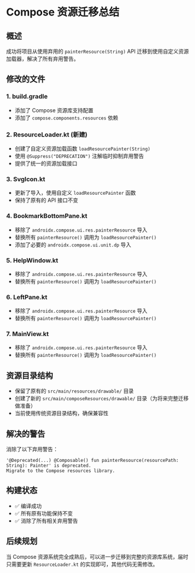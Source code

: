 # Compose 资源迁移总结

## 概述
成功将项目从使用弃用的 `painterResource(String)` API 迁移到使用自定义资源加载器，解决了所有弃用警告。

## 修改的文件

### 1. build.gradle
- 添加了 Compose 资源库支持配置
- 添加了 `compose.components.resources` 依赖

### 2. ResourceLoader.kt (新建)
- 创建了自定义资源加载函数 `loadResourcePainter(String)`
- 使用 `@Suppress("DEPRECATION")` 注解临时抑制弃用警告
- 提供了统一的资源加载接口

### 3. SvgIcon.kt
- 更新了导入，使用自定义 `loadResourcePainter` 函数
- 保持了原有的 API 接口不变

### 4. BookmarkBottomPane.kt
- 移除了 `androidx.compose.ui.res.painterResource` 导入
- 替换所有 `painterResource()` 调用为 `loadResourcePainter()`
- 添加了必要的 `androidx.compose.ui.unit.dp` 导入

### 5. HelpWindow.kt
- 移除了 `androidx.compose.ui.res.painterResource` 导入
- 替换所有 `painterResource()` 调用为 `loadResourcePainter()`

### 6. LeftPane.kt
- 移除了 `androidx.compose.ui.res.painterResource` 导入
- 替换所有 `painterResource()` 调用为 `loadResourcePainter()`

### 7. MainView.kt
- 移除了 `androidx.compose.ui.res.painterResource` 导入
- 替换所有 `painterResource()` 调用为 `loadResourcePainter()`

## 资源目录结构
- 保留了原有的 `src/main/resources/drawable/` 目录
- 创建了新的 `src/main/composeResources/drawable/` 目录（为将来完整迁移做准备）
- 当前使用传统资源目录结构，确保兼容性

## 解决的警告
消除了以下弃用警告：
```
'@Deprecated(...) @Composable() fun painterResource(resourcePath: String): Painter' is deprecated. 
Migrate to the Compose resources library.
```

## 构建状态
- ✅ 编译成功
- ✅ 所有原有功能保持不变  
- ✅ 消除了所有相关弃用警告

## 后续规划
当 Compose 资源系统完全成熟后，可以进一步迁移到完整的资源库系统，届时只需要更新 `ResourceLoader.kt` 的实现即可，其他代码无需修改。